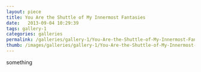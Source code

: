 ```yaml
---
layout: piece
title: You Are the Shuttle of My Innermost Fantasies
date:   2013-09-04 10:29:39
tags: gallery-1
categories: galleries
permalink: /galleries/gallery-1/You-Are-the-Shuttle-of-My-Innermost-Fantasies/
thumb: /images/galleries/gallery-1/You-Are-the-Shuttle-of-My-Innermost-Fantasies/thumb.jpg
---
```


something